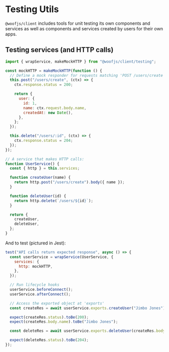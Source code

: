 # Testing Utils

`@woofjs/client` includes tools for unit testing its own components and services as well as components and services created by users for their own apps.

## Testing services (and HTTP calls)

```js
import { wrapService, makeMockHTTP } from "@woofjs/client/testing";

const mockHTTP = makeMockHTTP(function () {
  // Define a mock responder for requests matching 'POST /users/create'
  this.post("/users/create", (ctx) => {
    ctx.response.status = 200;

    return {
      user: {
        id: 1,
        name: ctx.request.body.name,
        createdAt: new Date(),
      },
    };
  });

  this.delete("/users/:id", (ctx) => {
    ctx.response.status = 204;
  });
});

// A service that makes HTTP calls:
function UserService() {
  const { http } = this.services;

  function createUser(name) {
    return http.post("/users/create").body({ name });
  }

  function deleteUser(id) {
    return http.delete(`/users/${id}`);
  }

  return {
    createUser,
    deleteUser,
  };
}
```

And to test (pictured in Jest):

```js
test("API calls return expected response", async () => {
  const userService = wrapService(UserService, {
    services: {
      http: mockHTTP,
    },
  });

  // Run lifecycle hooks
  userService.beforeConnect();
  userService.afterConnect();

  // Access the exported object at 'exports'
  const createRes = await userService.exports.createUser("Jimbo Jones");

  expect(createRes.status).toBe(200);
  expect(createRes.body.name).toBe("Jimbo Jones");

  const deleteRes = await userService.exports.deleteUser(createRes.body.user.id);

  expect(deleteRes.status).toBe(204);
});
```

